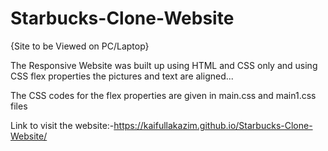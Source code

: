 # Starbucks-Clone-Website

{Site to be Viewed on PC/Laptop}

The Responsive Website was built up using HTML and CSS only and using CSS flex properties the pictures and text are aligned...

The CSS codes for the flex properties are given in main.css and main1.css files 

Link to visit the website:-https://kaifullakazim.github.io/Starbucks-Clone-Website/
